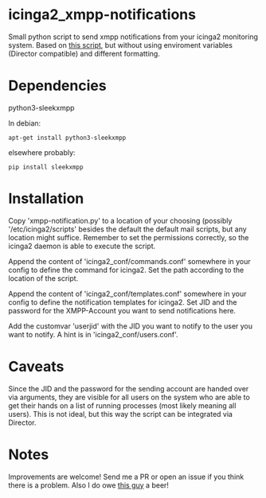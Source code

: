# icinga2_xmpp-notifications
Small python script to send xmpp notifications from your icinga2 monitoring system.
Based on [this script](https://gitlab.com/meschenbacher/icinga2-xmpp-notification),
but without using enviroment variables (Director compatible) and different formatting.

# Dependencies

python3-sleekxmpp

In debian:
```
apt-get install python3-sleekxmpp
```

elsewhere probably:
```
pip install sleekxmpp
```

# Installation

Copy 'xmpp-notification.py' to a location of your choosing (possibly
'/etc/icinga2/scripts' besides the default the default mail scripts, but
any location might suffice.
Remember to set the permissions correctly, so the icinga2 daemon is able
to execute the script.

Append the content of 'icinga2_conf/commands.conf' somewhere in your config
to define the command for icinga2. Set the path according to the location
of the script.

Append the content of 'icinga2_conf/templates.conf' somewhere in your config
to define the notification templates for icinga2.
Set JID and the password for the XMPP-Account you want to send notifications here.

Add the customvar 'userjid' with the JID you want to notify to the user you want
to notify. A hint is in 'icinga2_conf/users.conf'.

# Caveats
Since the JID and the password for the sending account are handed over via
arguments, they are visible for all users on the system who are able to get
their hands on a list of running processes (most likely meaning all users).
This is not ideal, but this way the script can be integrated via Director.

# Notes
Improvements are welcome! Send me a PR or open an issue if you think there
is a problem.
Also I do owe [this guy](https://gitlab.com/meschenbacher) a beer!
